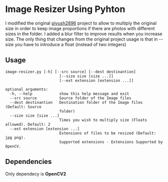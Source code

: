 # Image Resizer Using Pyhton
I modified the original <a href="https://github.com/piyush2896/Image-Resizer-Python/commits?author=piyush2896">piyush2896</a> project to allow to multiply the original size in order to keep image proportions if there are photos with different sizes in the folder. I added a blur filter to improve results when you increase size. 
The only thing that changes from the original project usage is that in --size you have to introduce a float (instead of two integers) 

## Usage

```
image-resizer.py [-h] [--src source] [--dest destinantion]
                        [--size size [size ...]]
                        [--ext extension [extension ...]]

optional arguments:
  -h, --help            show this help message and exit
  --src source          Source folder of the Image files
  --dest destinantion   Destination folder of the Image files (Default: Source
                        folder)
  --size size [size ...]
                        Times you wish to multiply size (Floats allowed). Default: 2
  --ext extension [extension ...]
                        Extensions of files to be resized (Default: jpg png).
						Supported extensions - Extensions Supported by OpenCV.
```

## Dependencies
Only dependecy is **OpenCV2**

